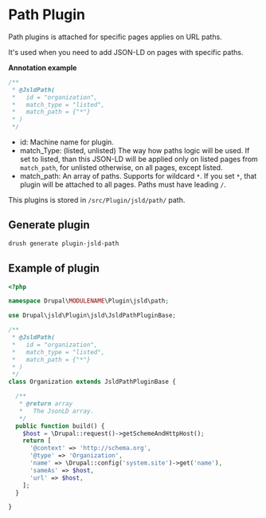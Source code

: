 # Path Plugin

Path plugins is attached for specific pages applies on URL paths.

It's used when you need to add JSON-LD on pages with specific paths.

**Annotation example**

```php
/**
 * @JsldPath(
 *   id = "organization",
 *   match_type = "listed",
 *   match_path = {"*"}
 * )
 */
```

- id: Machine name for plugin.
- match_Type: (listed, unlisted) The way how paths logic will be used. If set to listed, than this JSON-LD will be applied only on listed pages from `match_path`, for unlisted otherwise, on all pages, except listed.
- match_path: An array of paths. Supports for wildcard `*`. If you set `*`, that plugin will be attached to all pages. Paths must have leading `/`.

This plugins is stored in `/src/Plugin/jsld/path/` path.

## Generate plugin

```sh
drush generate plugin-jsld-path
```

## Example of plugin

```php
<?php

namespace Drupal\MODULENAME\Plugin\jsld\path;

use Drupal\jsld\Plugin\jsld\JsldPathPluginBase;

/**
 * @JsldPath(
 *   id = "organization",
 *   match_type = "listed",
 *   match_path = {"*"}
 * )
 */
class Organization extends JsldPathPluginBase {

  /**
   * @return array
   *   The JsonLD array.
   */
  public function build() {
    $host = \Drupal::request()->getSchemeAndHttpHost();
    return [
      '@context' => 'http://schema.org',
      '@type' => 'Organization',
      'name' => \Drupal::config('system.site')->get('name'),
      'sameAs' => $host,
      'url' => $host,
    ];
  }

}
```